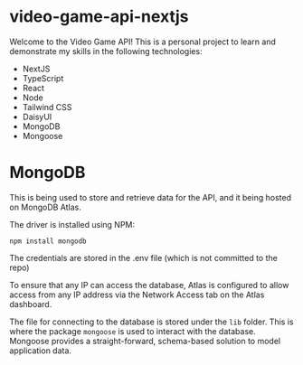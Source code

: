# video-game-api-nextjs

Welcome to the Video Game API! This is a personal project to learn and demonstrate my skills in the following technologies:
- NextJS
- TypeScript
- React
- Node
- Tailwind CSS
- DaisyUI
- MongoDB
- Mongoose


# MongoDB
This is being used to store and retrieve data for the API, and it being hosted on MongoDB Atlas.

The driver is installed using NPM:
```
npm install mongodb
```
The credentials are stored in the .env file (which is not committed to the repo)

To ensure that any IP can access the database, Atlas is configured to allow access from any IP address via the Network Access tab on the Atlas dashboard.

The file for connecting to the database is stored under the `lib` folder. This is where the package `mongoose` is used to interact with the database. Mongoose provides a straight-forward, schema-based solution to model application data.
